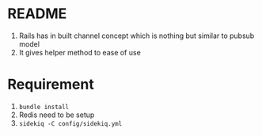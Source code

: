 # README

1. Rails has in built channel concept which is nothing but similar to pubsub model
2. It gives helper method to ease of use

# Requirement

1. `bundle install`
2.  Redis need to be setup
3. `sidekiq -C config/sidekiq.yml`


